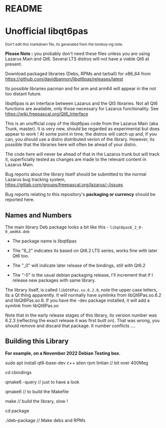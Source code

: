 README
===========



**Unofficial libqt6pas**
========


<sub>Don't edit this markdown file, its generated from the tomboy-ng note.</sub>



**Please Note :** you probably don't need these files unless you are using Lazarus Main and Qt6. Several LTS distros will not have a viable Qt6 at present.





Download packaged libraries (Debs, RPMs and tarball) for x86_64 from https://github.com/davidbannon/libqt6pas/releases/latest



Its possible libraries pacman and for arm and arm64 will appear in the not too distant future.



libqt6pas is an interface between Lazarus and the Qt5 libraries.  Not all Qt6 functions are available, only those necessary for Lazarus functionality. See https://wiki.freepascal.org/Qt6_Interface



This is an unofficial copy of the libqt6pas code from the Lazarus Main (aka Trunk, master). It is very new, should be regarded as experimental but does appear to work ! At some point in time, the distros will catch up and, if you can, you should use a distro distributed verion of the library. However, its possible that the libraries here will often be ahead of your distro.



The code here will never be ahead of that in the Lazarus trunk but will track it, superficially tested as changes are made to the relevant content in Lazarus Main.



Bug reports about the library itself should be submitted to the normal Lazarus bug tracking system, https://gitlab.com/groups/freepascal.org/lazarus/-/issues



Bug reports relating to this repository's **packaging or currency** should be reported here.



**Names and Numbers**
--------


The main library Deb package looks a bit like this - `libqt6pas6_2_0-0_amd64.deb`

* The package name is   libqt6pas

* The "6_2" indicates its based on Qt6.2 LTS series, works fine with later Qt6 too.

* The "_0" will indicate later release of the bindings, still with Qt6.2

* The "-0" is the usual debian packaging release, I'll increment that if I release new packages with same library.



The library itself, is called `libQt6Pas.so.6.2.0`, note the upper case letters, its a Qt thing apparently. It will normally have symlinks from libQt6Pas.so.6.2 and  libQt6Pas.so.6. If you have the -dev package installed, it will add a symlink from libQt6Pas.so



Note that in the early release stages of this library, its version number was 6.2.3 (reflecting the exact release it was first built on). That was wrong, you should remove and discard that package. It number conflicts ....



**Building this Library**
--------
**For example, on a November 2022 Debian Testing box.**

sudo apt install qt6-base-dev c++ alien rpm lintian  // bit over 400Meg

cd cbindings

qmake6 -query   // just to have a look

qmake6   // to build the Makefile

make     // build the library, slow !

cd package

./deb-package   // Make debs and RPMs






